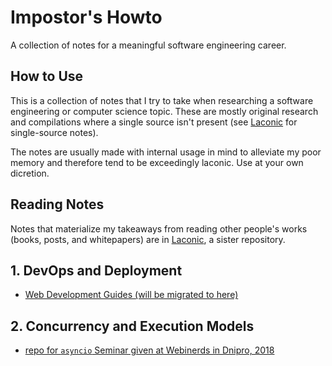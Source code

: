 # Impostor's Howto

A collection of notes for a meaningful software engineering career.

## How to Use

This is a collection of notes that I try to take when researching a software engineering or computer science topic. These are mostly original research and compilations where a single source isn't present (see [Laconic](https://github.com/bausk/laconic) for single-source notes).  

The notes are usually made with internal usage in mind to alleviate my poor memory and therefore tend to be exceedingly laconic. Use at your own dicretion.

## Reading Notes

Notes that materialize my takeaways from reading other people's works (books, posts, and whitepapers) are in [Laconic](https://github.com/bausk/laconic), a sister repository.

## 1. DevOps and Deployment

* [Web Development Guides (will be migrated to here)](https://github.com/bausk/guides)

## 2. Concurrency and Execution Models

* [repo for `asyncio` Seminar given at Webinerds in Dnipro, 2018](https://github.com/bausk/seminar2018)
